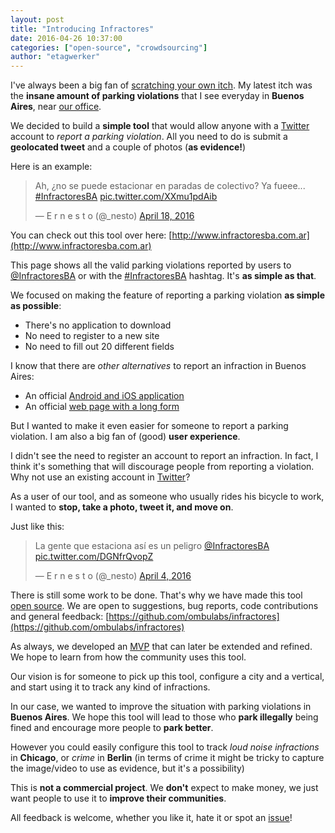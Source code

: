 ```yaml
---
layout: post
title: "Introducing Infractores"
date: 2016-04-26 10:37:00
categories: ["open-source", "crowdsourcing"]
author: "etagwerker"
---
```


I've always been a big fan of [scratching your own itch](https://en.wikipedia.org/wiki/The_Cathedral_and_the_Bazaar#Lessons_for_creating_good_open_source_software). My latest itch was the **insane amount of parking
violations** that I see everyday in **Buenos Aires**, near [our office](https://foursquare.com/v/ombulabs-hq/52f0e47311d25da04d101b62).

We decided to build a **simple tool** that would allow anyone with a [Twitter](https://twitter.com) account to *report a parking violation*. All
you need to do is submit a **geolocated tweet** and a couple of photos
(**as evidence!**)

Here is an example:

<blockquote class="twitter-tweet" data-lang="en"><p lang="es" dir="ltr">Ah, ¿no se puede estacionar en paradas de colectivo? Ya fueee... <a href="https://twitter.com/hashtag/InfractoresBA?src=hash">#InfractoresBA</a> <a href="https://t.co/XXmu1pdAib">pic.twitter.com/XXmu1pdAib</a></p>&mdash; E r n e s t o (@_nesto) <a href="https://twitter.com/_nesto/status/722065061309726720">April 18, 2016</a></blockquote>
<script async src="//platform.twitter.com/widgets.js" charset="utf-8"></script>

You can check out this tool over here: [http://www.infractoresba.com.ar](http://www.infractoresba.com.ar)

This page shows all the valid parking violations reported by users to
[@InfractoresBA](https://twitter.com/infractoresBA) or with the
[#InfractoresBA](https://twitter.com/search?src=typd&q=%23InfractoresBA) hashtag.
It's **as simple as that**.

<!--more-->

We focused on making the feature of reporting a parking violation **as simple as
possible**:

* There's no application to download
* No need to register to a new site
* No need to fill out 20 different fields

I know that there are *other alternatives* to report an infraction in Buenos
Aires:

* An official [Android and iOS application](http://www.buenosaires.gob.ar/aplicacionesmoviles/ba-denuncia-vial)
* An official [web page with a long form](http://www.buenosaires.gob.ar/areas/seguridad_justicia/seguridad_urbana/dgcactyt/formulario_denuncia/denunciavial.php?menu_id=34064)

But I wanted to make it even easier for someone to report a parking violation.
I am also a big fan of (good) **user experience**.

I didn't see the need to register an account to report an infraction. In fact,
I think it's something that will discourage people from reporting a violation.
Why not use an existing account in [Twitter](https://twitter.com)?

As a user of our tool, and as someone who usually rides his bicycle to work, I
wanted to **stop, take a photo, tweet it, and move on**.

Just like this:

<blockquote class="twitter-tweet" data-lang="en"><p lang="es" dir="ltr">La gente que estaciona así es un peligro <a href="https://twitter.com/InfractoresBA">@InfractoresBA</a> <a href="https://t.co/DGNfrQvopZ">pic.twitter.com/DGNfrQvopZ</a></p>&mdash; E r n e s t o (@_nesto) <a href="https://twitter.com/_nesto/status/717023979454771201">April 4, 2016</a></blockquote>
<script async src="//platform.twitter.com/widgets.js" charset="utf-8"></script>

There is still some work to be done. That's why we have made this tool
[open source](/blog/tags/open-source/). We are open to suggestions, bug reports, code contributions and general feedback: [https://github.com/ombulabs/infractores](https://github.com/ombulabs/infractores)

As always, we developed an [MVP](http://www.ombulabs.com/blog/tags/mvp) that can
later be extended and refined. We hope to learn from how the community uses
this tool.

Our vision is for someone to pick up this tool, configure a city and a vertical,
and start using it to track any kind of infractions.

In our case, we wanted to improve the situation with parking violations in
**Buenos Aires**. We hope this tool will lead to those who **park illegally**
being fined and encourage more people to **park better**.

However you could easily configure this tool to track *loud noise infractions* in
**Chicago**, or *crime* in **Berlin** (in terms of crime it might be tricky to
capture the image/video to use as evidence, but it's a possibility)

This is **not a commercial project**. We **don't** expect to make money, we just
want people to use it to **improve their communities**.

All feedback is welcome, whether you like it, hate it or spot an [issue](https://github.com/ombulabs/infractores/issues)!
